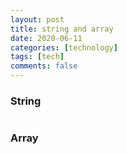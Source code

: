```yaml
---
layout: post
title: string and array
date: 2020-06-11
categories: [technology]
tags: [tech]
comments: false
---
```




### String

```c++

```





### Array


